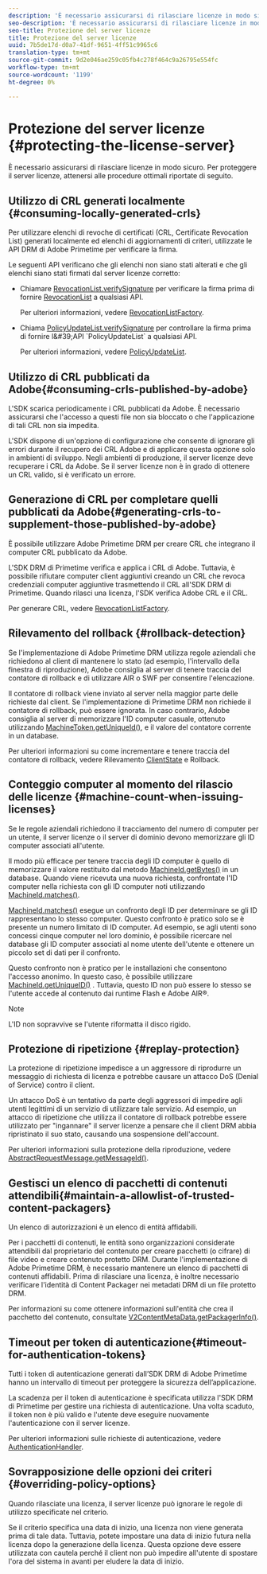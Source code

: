 ```yaml
---
description: 'È necessario assicurarsi di rilasciare licenze in modo sicuro. Prendere in considerazione le procedure ottimali per proteggere il server licenze '
seo-description: 'È necessario assicurarsi di rilasciare licenze in modo sicuro. Prendere in considerazione le procedure ottimali per proteggere il server licenze '
seo-title: Protezione del server licenze
title: Protezione del server licenze
uuid: 7b5de17d-d0a7-41df-9651-4ff51c9965c6
translation-type: tm+mt
source-git-commit: 9d2e046ae259c05fb4c278f464c9a26795e554fc
workflow-type: tm+mt
source-wordcount: '1199'
ht-degree: 0%

---
```



# Protezione del server licenze {#protecting-the-license-server}

È necessario assicurarsi di rilasciare licenze in modo sicuro. Per proteggere il server licenze, attenersi alle procedure ottimali riportate di seguito.

## Utilizzo di CRL generati localmente {#consuming-locally-generated-crls}

Per utilizzare elenchi di revoche di certificati (CRL, Certificate Revocation List) generati localmente ed elenchi di aggiornamenti di criteri, utilizzate le API DRM di Adobe Primetime per verificare la firma.

Le seguenti API verificano che gli elenchi non siano stati alterati e che gli elenchi siano stati firmati dal server licenze corretto:

* Chiamare [RevocationList.verifySignature](https://help.adobe.com/en_US/primetime/api/drm-apis/server/javadocs-flashaccess-pro/com/adobe/flashaccess/sdk/revocation/RevocationList.html#verifySignature(java.security.cert.X509Certificate)) per verificare la firma prima di fornire [RevocationList](https://help.adobe.com/en_US/primetime/api/drm-apis/server/javadocs-flashaccess-pro/com/adobe/flashaccess/sdk/revocation/RevocationList.html) a qualsiasi API.

   Per ulteriori informazioni, vedere [RevocationListFactory](https://help.adobe.com/en_US/primetime/api/drm-apis/server/javadocs-flashaccess-pro/com/adobe/flashaccess/sdk/revocation/RevocationListFactory.html).

* Chiama [PolicyUpdateList.verifySignature](https://help.adobe.com/en_US/primetime/api/drm-apis/server/javadocs-flashaccess-pro/com/adobe/flashaccess/sdk/policyupdate/PolicyUpdateList.html#verifySignature(java.security.cert.X509Certificate)) per controllare la firma prima di fornire l&#39;API `PolicyUpdateList` a qualsiasi API.

   Per ulteriori informazioni, vedere [PolicyUpdateList](https://help.adobe.com/en_US/primetime/api/drm-apis/server/javadocs-flashaccess-pro/com/adobe/flashaccess/sdk/policyupdate/PolicyUpdateList.html).

## Utilizzo di CRL pubblicati da Adobe{#consuming-crls-published-by-adobe}

L&#39;SDK scarica periodicamente i CRL pubblicati da Adobe. È necessario assicurarsi che l&#39;accesso a questi file non sia bloccato o che l&#39;applicazione di tali CRL non sia impedita.

L&#39;SDK dispone di un&#39;opzione di configurazione che consente di ignorare gli errori durante il recupero dei CRL Adobe e di applicare questa opzione solo in ambienti di sviluppo. Negli ambienti di produzione, il server licenze deve recuperare i CRL da Adobe. Se il server licenze non è in grado di ottenere un CRL valido, si è verificato un errore.

## Generazione di CRL per completare quelli pubblicati da Adobe{#generating-crls-to-supplement-those-published-by-adobe}

È possibile utilizzare Adobe Primetime DRM per creare CRL che integrano il computer CRL pubblicato da Adobe.

L&#39;SDK DRM di Primetime verifica e applica i CRL di Adobe. Tuttavia, è possibile rifiutare computer client aggiuntivi creando un CRL che revoca credenziali computer aggiuntive trasmettendo il CRL all&#39;SDK DRM di Primetime. Quando rilasci una licenza, l&#39;SDK verifica Adobe CRL e il CRL.

Per generare CRL, vedere [RevocationListFactory](https://help.adobe.com/en_US/primetime/api/drm-apis/server/javadocs-flashaccess-pro/com/adobe/flashaccess/sdk/revocation/RevocationListFactory.html).

## Rilevamento del rollback {#rollback-detection}

Se l&#39;implementazione di Adobe Primetime DRM utilizza regole aziendali che richiedono al client di mantenere lo stato (ad esempio, l&#39;intervallo della finestra di riproduzione), Adobe consiglia al server di tenere traccia del contatore di rollback e di utilizzare AIR o SWF per consentire l&#39;elencazione.

Il contatore di rollback viene inviato al server nella maggior parte delle richieste dal client. Se l&#39;implementazione di Primetime DRM non richiede il contatore di rollback, può essere ignorata. In caso contrario, Adobe consiglia al server di memorizzare l&#39;ID computer casuale, ottenuto utilizzando [MachineToken.getUniqueId()](https://help.adobe.com/en_US/primetime/api/drm-apis/server/javadocs-flashaccess-pro/com/adobe/flashaccess/sdk/cert/MachineId.html#getUniqueId()), e il valore del contatore corrente in un database.

Per ulteriori informazioni su come incrementare e tenere traccia del contatore di rollback, vedere Rilevamento [ClientState](https://help.adobe.com/en_US/primetime/api/drm-apis/server/javadocs-flashaccess-pro/com/adobe/flashaccess/sdk/protocol/ClientState.html) e Rollback.

## Conteggio computer al momento del rilascio delle licenze {#machine-count-when-issuing-licenses}

Se le regole aziendali richiedono il tracciamento del numero di computer per un utente, il server licenze o il server di dominio devono memorizzare gli ID computer associati all&#39;utente.

Il modo più efficace per tenere traccia degli ID computer è quello di memorizzare il valore restituito dal metodo [MachineId.getBytes()](https://help.adobe.com/en_US/primetime/api/drm-apis/server/javadocs-flashaccess-pro/com/adobe/flashaccess/sdk/cert/MachineId.html#getBytes()) in un database. Quando viene ricevuta una nuova richiesta, confrontate l&#39;ID computer nella richiesta con gli ID computer noti utilizzando [MachineId.matches()](https://help.adobe.com/en_US/primetime/api/drm-apis/server/javadocs-flashaccess-pro/com/adobe/flashaccess/sdk/cert/MachineId.html#matches(com.adobe.flashaccess.sdk.cert.MachineId)).

[MachineId.matches()](https://help.adobe.com/en_US/primetime/api/drm-apis/server/javadocs-flashaccess-pro/com/adobe/flashaccess/sdk/cert/MachineId.html#matches(com.adobe.flashaccess.sdk.cert.MachineId)) esegue un confronto degli ID per determinare se gli ID rappresentano lo stesso computer. Questo confronto è pratico solo se è presente un numero limitato di ID computer. Ad esempio, se agli utenti sono concessi cinque computer nel loro dominio, è possibile ricercare nel database gli ID computer associati al nome utente dell&#39;utente e ottenere un piccolo set di dati per il confronto.

Questo confronto non è pratico per le installazioni che consentono l&#39;accesso anonimo. In questo caso, è possibile utilizzare [MachineId.getUniqueID()](https://help.adobe.com/en_US/primetime/api/drm-apis/server/javadocs-flashaccess-pro/com/adobe/flashaccess/sdk/cert/MachineId.html#getUniqueId()) . Tuttavia, questo ID non può essere lo stesso se l&#39;utente accede al contenuto dai runtime Flash e Adobe AIR®.

>[!NOTE]
>
>L&#39;ID non sopravvive se l&#39;utente riformatta il disco rigido.

## Protezione di ripetizione {#replay-protection}

La protezione di ripetizione impedisce a un aggressore di riprodurre un messaggio di richiesta di licenza e potrebbe causare un attacco DoS (Denial of Service) contro il client.

Un attacco DoS è un tentativo da parte degli aggressori di impedire agli utenti legittimi di un servizio di utilizzare tale servizio. Ad esempio, un attacco di ripetizione che utilizza il contatore di rollback potrebbe essere utilizzato per &quot;ingannare&quot; il server licenze a pensare che il client DRM abbia ripristinato il suo stato, causando una sospensione dell&#39;account.

Per ulteriori informazioni sulla protezione della riproduzione, vedere [ AbstractRequestMessage.getMessageId()](https://help.adobe.com/en_US/primetime/api/drm-apis/server/javadocs-flashaccess-pro/com/adobe/flashaccess/sdk/protocol/AbstractRequestMessage.html#getMessageId()).

## Gestisci un elenco di pacchetti di contenuti attendibili{#maintain-a-allowlist-of-trusted-content-packagers}

Un elenco di autorizzazioni è un elenco di entità affidabili.

Per i pacchetti di contenuti, le entità sono organizzazioni considerate attendibili dal proprietario del contenuto per creare pacchetti (o cifrare) di file video e creare contenuto protetto DRM. Durante l&#39;implementazione di Adobe Primetime DRM, è necessario mantenere un elenco di pacchetti di contenuti affidabili. Prima di rilasciare una licenza, è inoltre necessario verificare l&#39;identità di Content Packager nei metadati DRM di un file protetto DRM.

Per informazioni su come ottenere informazioni sull&#39;entità che crea il pacchetto del contenuto, consultate [V2ContentMetaData.getPackagerInfo()](https://help.adobe.com/en_US/primetime/api/drm-apis/server/javadocs-flashaccess-pro/com/adobe/flashaccess/sdk/media/drm/keys/v2/V2ContentMetaData.html#getPackagerInfo()).

## Timeout per token di autenticazione{#timeout-for-authentication-tokens}

Tutti i token di autenticazione generati dall’SDK DRM di Adobe Primetime hanno un intervallo di timeout per proteggere la sicurezza dell’applicazione.

La scadenza per il token di autenticazione è specificata utilizza l&#39;SDK DRM di Primetime per gestire una richiesta di autenticazione. Una volta scaduto, il token non è più valido e l&#39;utente deve eseguire nuovamente l&#39;autenticazione con il server licenze.

Per ulteriori informazioni sulle richieste di autenticazione, vedere [AuthenticationHandler](https://help.adobe.com/en_US/primetime/api/drm-apis/server/javadocs-flashaccess-pro/com/adobe/flashaccess/sdk/protocol/authentication/AuthenticationHandler.html).

## Sovrapposizione delle opzioni dei criteri {#overriding-policy-options}

Quando rilasciate una licenza, il server licenze può ignorare le regole di utilizzo specificate nel criterio.

Se il criterio specifica una data di inizio, una licenza non viene generata prima di tale data. Tuttavia, potete impostare una data di inizio futura nella licenza dopo la generazione della licenza. Questa opzione deve essere utilizzata con cautela perché il client non può impedire all&#39;utente di spostare l&#39;ora del sistema in avanti per eludere la data di inizio.